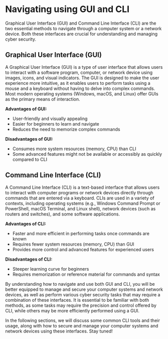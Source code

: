 # Navigating using GUI and CLI

Graphical User Interface (GUI) and Command Line Interface (CLI) are the two essential methods to navigate through a computer system or a network device. Both these interfaces are crucial for understanding and managing cyber security.

## Graphical User Interface (GUI)

A Graphical User Interface (GUI) is a type of user interface that allows users to interact with a software program, computer, or network device using images, icons, and visual indicators. The GUI is designed to make the user experience more intuitive, as it enables users to perform tasks using a mouse and a keyboard without having to delve into complex commands. Most modern operating systems (Windows, macOS, and Linux) offer GUIs as the primary means of interaction.

**Advantages of GUI:**

- User-friendly and visually appealing
- Easier for beginners to learn and navigate
- Reduces the need to memorize complex commands

**Disadvantages of GUI:**

- Consumes more system resources (memory, CPU) than CLI
- Some advanced features might not be available or accessibly as quickly compared to CLI

## Command Line Interface (CLI)

A Command Line Interface (CLI) is a text-based interface that allows users to interact with computer programs or network devices directly through commands that are entered via a keyboard. CLIs are used in a variety of contexts, including operating systems (e.g., Windows Command Prompt or PowerShell, macOS Terminal, and Linux shell), network devices (such as routers and switches), and some software applications.

**Advantages of CLI:**

- Faster and more efficient in performing tasks once commands are known
- Requires fewer system resources (memory, CPU) than GUI
- Provides more control and advanced features for experienced users

**Disadvantages of CLI:**

- Steeper learning curve for beginners
- Requires memorization or reference material for commands and syntax

By understanding how to navigate and use both GUI and CLI, you will be better equipped to manage and secure your computer systems and network devices, as well as perform various cyber security tasks that may require a combination of these interfaces. It is essential to be familiar with both methods, as some tasks may require the precision and control offered by CLI, while others may be more efficiently performed using a GUI.

In the following sections, we will discuss some common CLI tools and their usage, along with how to secure and manage your computer systems and network devices using these interfaces. Stay tuned!